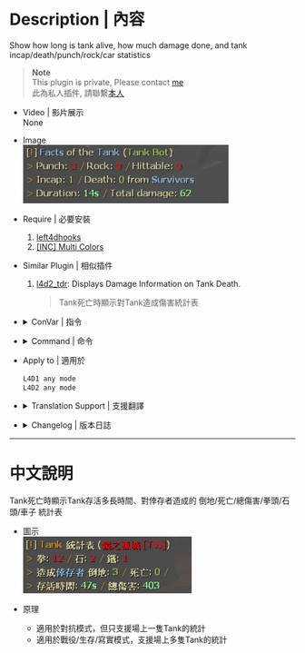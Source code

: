 # Description | 內容
Show how long is tank alive, how much damage done, and tank incap/death/punch/rock/car statistics

> __Note__ <br/>
This plugin is private, Please contact [me](https://github.com/fbef0102/Game-Private_Plugin#私人插件列表-private-plugins-list)<br/>
此為私人插件, 請聯繫[本人](https://github.com/fbef0102/Game-Private_Plugin#私人插件列表-private-plugins-list)

* Video | 影片展示
<br/>None

* Image
	<br/>![l4d_tank_count_1](image/l4d_tank_count_1.jpg)

* Require | 必要安裝
	1. [left4dhooks](https://forums.alliedmods.net/showthread.php?t=321696)
	2. [[INC] Multi Colors](https://github.com/fbef0102/L4D1_2-Plugins/releases/tag/Multi-Colors)

* Similar Plugin | 相似插件
	1. [l4d2_tdr](https://github.com/fbef0102/Game-Private_Plugin/tree/main/l4d2_tdr): Displays Damage Information on Tank Death.
		> Tank死亡時顯示對Tank造成傷害統計表

* <details><summary>ConVar | 指令</summary>

	None
</details>

* <details><summary>Command | 命令</summary>

	None
</details>

* Apply to | 適用於
	```
	L4D1 any mode
	L4D2 any mode
	```

* <details><summary>Translation Support | 支援翻譯</summary>

	```
	English
	繁體中文
	简体中文
	```
</details>

* <details><summary>Changelog | 版本日誌</summary>

	* v1.4 (2023-4-27)
		* Translation Support
		* Support Versus mode (only 1 tank alive)

	* v1.3
	    * More accurate damage done to tank
	    * Initial Release
</details>

- - - -
# 中文說明
Tank死亡時顯示Tank存活多長時間、對倖存者造成的 倒地/死亡/總傷害/拳頭/石頭/車子 統計表

* 圖示
	<br/>![l4d_tank_count_1_zho](image/zho/l4d_tank_count_1_zho.jpg)

* 原理
	* 適用於對抗模式，但只支援場上一隻Tank的統計
	* 適用於戰役/生存/寫實模式，支援場上多隻Tank的統計
